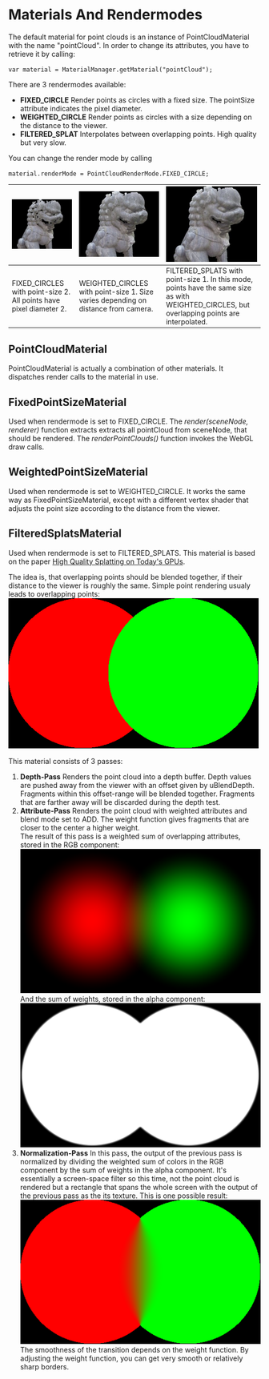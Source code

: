 
# Materials And Rendermodes

The default material for point clouds is an instance of PointCloudMaterial with the name "pointCloud".
In order to change its attributes, you have to retrieve it by calling:

    var material = MaterialManager.getMaterial("pointCloud");

There are 3 rendermodes available:

* <b>FIXED_CIRCLE</b>
Render points as circles with a fixed size. The pointSize attribute indicates the pixel diameter.
* <b>WEIGHTED_CIRCLE</b>
Render points as circles with a size depending on the distance to the viewer.  
* <b>FILTERED_SPLAT</b>
Interpolates between overlapping points. High quality but very slow.

You can change the render mode by calling

    material.renderMode = PointCloudRenderMode.FIXED_CIRCLE;
    
| ![](./images/lion_fixed_circles.jpg "") | ![](./images/lion_weighted_circles.jpg "") | ![](./images/lion_filtered_splats.jpg "") |
| --------------------------------------- | ------------------------------------------ | ----------------------------------------- |
| FIXED_CIRCLES with point-size 2. All points have pixel diameter 2.| WEIGHTED_CIRCLES with point-size 1. Size varies depending on distance from camera. | FILTERED_SPLATS with point-size 1. In this mode, points have the same size as with WEIGHTED_CIRCLES, but overlapping points are interpolated. |   
 
 
## PointCloudMaterial
 
PointCloudMaterial is actually a combination of other materials.
It dispatches render calls to the material in use.

## FixedPointSizeMaterial

Used when rendermode is set to FIXED_CIRCLE.
The _render(sceneNode, renderer)_ function extracts extracts all pointCloud from sceneNode,
that should be rendered. The _renderPointClouds()_ function invokes the WebGL 
draw calls.

## WeightedPointSizeMaterial

Used when rendermode is set to WEIGHTED_CIRCLE.
It works the same way as FixedPointSizeMaterial, except with a different vertex shader
that adjusts the point size according to the distance from the viewer.

## FilteredSplatsMaterial

Used when rendermode is set to FILTERED_SPLATS.
This material is based on the paper [High Quality Splatting on Today's GPUs](http://graphics.ucsd.edu/~matthias/Papers/HighQualitySplattingOnGPUs.pdf).

The idea is, that overlapping points should be blended together, if their distance to the viewer is roughly the same.
Simple point rendering usualy leads to overlapping points:
![](./images/filtered_splats_overlapping.png "")

This material consists of 3 passes:

1. <b>Depth-Pass</b> Renders the point cloud into a depth buffer. Depth values are pushed away from the viewer with an offset given by uBlendDepth.
Fragments within this offset-range will be blended together. Fragments that are farther away will be discarded during the depth test. 
2. <b>Attribute-Pass</b> Renders the point cloud with weighted attributes and blend mode set to ADD.
The weight function gives fragments that are closer to the center a higher weight.<br>
The result of this pass is a weighted sum of overlapping attributes, stored in the RGB component:<br> 
![](./images/filtered_splats_weighted_sum.png "")  
And the sum of weights, stored in the alpha component:<br>
![](./images/filtered_spats_sum_of_weights.png "")
3. <b>Normalization-Pass</b> In this pass, the output of the previous pass is normalized by 
dividing the weighted sum of colors in the RGB component by the sum of weights in the alpha component.
It's essentially a screen-space filter so this time, not the point cloud is rendered but 
a rectangle that spans the whole screen with the output of the previous pass
as the its texture. This is one possible result:<br>
![](./images/filtered_splats_normalized.png "")<br>
The smoothness of the transition depends on the weight function. By adjusting the weight function, you can get
very smooth or relatively sharp borders. 







